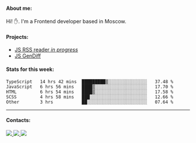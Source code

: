 #### About me:
Hi! ✋.
I'm a Frontend developer based in Moscow.

#### Projects:
- [JS RSS reader *in progress*](https://github.com/GKoil/frontend-project-lvl3)
- [JS GenDiff](https://github.com/GKoil/GenDiff)

#### Stats for this week:
<!--START_SECTION:waka-->
```text
TypeScript   14 hrs 42 mins  █████████▒░░░░░░░░░░░░░░░   37.48 % 
JavaScript   6 hrs 56 mins   ████▒░░░░░░░░░░░░░░░░░░░░   17.70 % 
HTML         6 hrs 54 mins   ████▒░░░░░░░░░░░░░░░░░░░░   17.58 % 
SCSS         4 hrs 58 mins   ███░░░░░░░░░░░░░░░░░░░░░░   12.66 % 
Other        3 hrs           ██░░░░░░░░░░░░░░░░░░░░░░░   07.64 % 
```
<!--END_SECTION:waka-->
---
#### Contacts:

<a target='_blank' title='LinkedIn' href="https://www.linkedin.com/in/gkoil/">
  <img src="https://img.shields.io/badge/LinkedIn-0077B5?style=for-the-badge&logo=linkedin&logoColor=white" />
</a>
<a target='_blank' title='Telegram' href="https://t.me/gkoil">
  <img src="https://img.shields.io/badge/Telegram-2CA5E0?style=for-the-badge&logo=telegram&logoColor=white" />
</a>
<a target='_blank' title='Gmail' href="mailto: gk.grigorev@gmail.com">
  <img src="https://img.shields.io/badge/Gmail-D14836?style=for-the-badge&logo=gmail&logoColor=white" />
</a>

